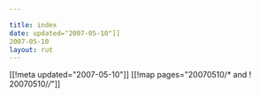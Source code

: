```yaml
---

title: index
date: updated="2007-05-10"]]
2007-05-10
layout: rut
---
```


[[!meta updated="2007-05-10"]]
[[!map pages="20070510/* and ! 20070510/*/*"]]
